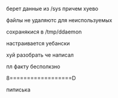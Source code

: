 берет данные из /sys причем хуево

файлы не удаляютс для неиспользуемых

сохранякися в /tmp/ddaemon

настраивается уебански

хуй разобрать че написал

пл факту бесполкзно

8==================D

пиписька
